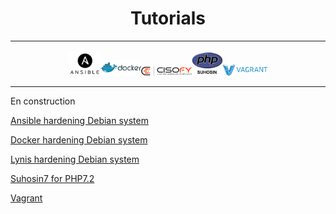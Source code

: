 <h1 align="center">Tutorials</h1>

----------------------------------------


<p align="center" style=padding: 50px"
><img src="/files/ansible.png" height="10%" width="10%"/><img src="/files/docker.png" height="13%" width="13%"/><img src="/files/lynis.png" height="16%" width="16%"/><img src="/files/suhosin.jpeg" height="10%" width="10%"/><img src="/files/vagrant.png" height="14%" width="14%"/></p>

----------------------------------------

En construction

<p><a href="https://github.com/Ne0Lux-C1Ph3r/Tutorials_Hardening_Debian_System/blob/master/Ansible/index.md" target="_blank">Ansible hardening Debian system</a></p>

<p><a href="https://github.com/Ne0Lux-C1Ph3r/Tutorials_Hardening_Debian_System/blob/master/Docker/index.md" target="_blank">Docker hardening Debian system</a></p>                                               

<p><a href="https://github.com/Ne0Lux-C1Ph3r/Tutorials_Hardening_Debian_System/blob/master/Lynis/index.md" target="_blank">Lynis hardening Debian system</a></p>                                                

<p><a href="https://github.com/Ne0Lux-C1Ph3r/Tutorials_Hardening_Debian_System/blob/master/Suhosin7/index.md" target="_blank">Suhosin7 for PHP7.2</a></p>                                                          

<p><a href="https://github.com/Ne0Lux-C1Ph3r/Tutorials_Hardening_Debian_System/blob/master/Vagrant/index.md" target="_blank">Vagrant</a></p>                                            
